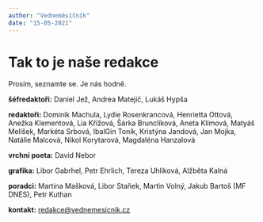 ```yaml
---
author: "Vedneměsíčník"
date: "15-05-2021"
---
```

# Tak to je naše redakce

Prosím, seznamte se. Je nás hodně.

**šéfredaktoři:** Daniel Jež, Andrea Matejič, Lukáš Hypša

**redaktoři:** Dominik Machula, Lydie Rosenkrancová, Henrietta Ottová, Anežka Klementová, Lia 
Křížová, Šárka Brunclíková, Aneta Klímová, Matyáš Melíšek, Markéta Srbová, IbalGin Toník, 
Kristýna Jandová, Jan Mojka, Natálie Malcová, Nikol Korytarová, Magdaléna Hanzalová

**vrchní poeta:** David Nebor

**grafika:** Libor Gabrhel, Petr Ehrlich, Tereza Uhlíková, Alžběta Kalná

**poradci:** Martina Mašková, Libor Staňek, Martin Volný, Jakub Bartoš (MF DNES), Petr Kuthan

**kontakt:** [redakce@vednemesicnik.cz](mailto:redakce@vednemesicnik.cz)
